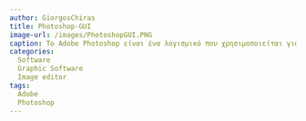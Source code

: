 ```yaml
---
author: GiorgosChiras
title: Photoshop-GUI
image-url: /images/PhotoshopGUI.PNG
caption: To Adobe Photoshop είναι ένα λογισμικό που χρησιμοποιείται για την δημιουργία και επεξεργασία ψηφιακών εικόνων. Δημιουργήθηκε απο τον Τόμας Κνολ,  φοιτητής του Πανεπιστημίου του Μίσιγκαν,  το 1988 με το όνομα ImagePro. Η άδεια του αγοράστηκε απο την εταιρία Adobe το ίδιο έτος, μετά απο παρουσίαση του λογισμικού στο Silicon Valley. Σήμερα, θεωρείται οτι είναι απο τα πιο διάσημα προγράμματα επεξεργασίας εικόνων στην αγορά.
categories:
  Software
  Graphic Software
  Image editor
tags:
  Adobe
  Photoshop
---
```

